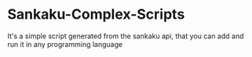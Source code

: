 # Sankaku-Complex-Scripts
It's a simple script generated from the sankaku api, that you can add and run it in any programming language
